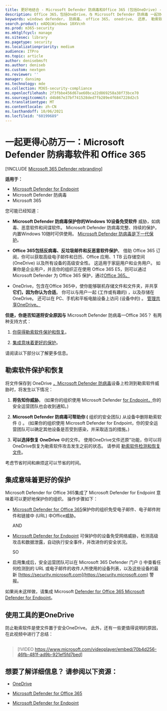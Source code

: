 ```yaml
---
title: 更好地结合 - Microsoft Defender 防病毒和Office 365 (包括OneDrive) - 更好地保护勒索软件和网络威胁
description: Office 365，包括OneDrive，与 Microsoft Defender 防病毒 一起协作。 阅读本文可了解更多信息。
keywords: windows defender， 防病毒， office 365， onedrive， 还原， 勒索软件
search.product: eADQiWindows 10XVcnh
ms.prod: m365-security
ms.mktglfcycl: manage
ms.sitesec: library
ms.pagetype: security
ms.localizationpriority: medium
audience: ITPro
ms.topic: article
author: denisebmsft
ms.author: deniseb
ms.custom: nextgen
ms.reviewer: ''
manager: dansimp
ms.technology: mde
ms.collection: M365-security-compliance
ms.openlocfilehash: 2f3fbbe456d67ae60bca22d869258a38f73bce70
ms.sourcegitcommit: d4b867e37bf741528ded7fb289e4f6847228d2c5
ms.translationtype: MT
ms.contentlocale: zh-CN
ms.lasthandoff: 10/06/2021
ms.locfileid: "60199689"
---
```

# <a name="better-together-microsoft-defender-antivirus-and-office-365"></a>一起更得心防万一：Microsoft Defender 防病毒软件和 Office 365

[!INCLUDE [Microsoft 365 Defender rebranding](../../includes/microsoft-defender.md)]


**适用于：**
- [Microsoft Defender for Endpoint](/microsoft-365/security/defender-endpoint/)
- Microsoft Defender 防病毒
- Microsoft 365

您可能已经知道：

- **Microsoft Defender 防病毒保护你的Windows 10设备免受软件** 威胁，如病毒、恶意软件和间谍软件。 Microsoft Defender 防病毒完整、持续的保护，内置Windows 10随时可供使用。 [Microsoft Defender 防病毒是下一代保护](./microsoft-defender-antivirus-in-windows-10.md)。 

- **Office 365包括反病毒、反垃圾邮件和反恶意软件保护**。 借助 Office 365 订阅，你可以获取高级电子邮件和日历、Office 应用、1 TB 云存储空间 (OneDrive) 以及所有设备的高级安全性。 这适用于家庭用户和业务用户。 如果你是企业用户，并且你的组织正在使用 Office 365 E5，则可以通过 Microsoft Defender 为 Office 365 保护，通过[Office 365。](/microsoft-365/security/office-365-security/protect-against-threats)

- OneDrive，包含在Office 365中，使你能够联机存储文件和文件夹，并共享 **它们，因为你认为合适**。 你可以与用户一起 (工作或有趣的) ，以及存储在OneDrive。 还可以在 PC、手机和平板电脑设备上访问 (设备中的) 。 [管理共享OneDrive。](/OneDrive/manage-sharing)

**但是，你是否知道将安全原因与** Microsoft Defender 防病毒一Office 365？ 有两种支持方式：

 1. [你获得勒索软件保护和恢复](#ransomware-protection-and-recovery)。

 2. [集成意味着更好的保护](#integration-means-better-protection)。

请阅读以下部分以了解更多信息。

## <a name="ransomware-protection-and-recovery"></a>勒索软件保护和恢复

将文件保存到 OneDrive [，Microsoft Defender 防病毒](/onedrive)设备上检测到勒索软件[](./microsoft-defender-antivirus-in-windows-10.md)威胁时，将发生以下情况：

1. **将告知你威胁**。  (如果你的组织使用 Microsoft Defender [for Endpoint，](microsoft-defender-endpoint.md)你的安全运营团队也会收到通知。) 

2. **Microsoft Defender 防病毒可帮助你 (** 组织的安全团队) 从设备中删除勒索软件 () 。  (如果你的组织使用 Microsoft Defender for Endpoint，你的安全运营团队可以确定其他设备是否受到感染，并采取适当的措施。) 

3. **可以选择恢复 OneDrive** 中的文件。 使用OneDrive文件还原"功能，你可以将OneDrive恢复为勒索软件攻击发生之前的状态。 请参阅 [勒索软件检测和恢复文件](https://support.office.com/article/0d90ec50-6bfd-40f4-acc7-b8c12c73637f)。

考虑节省时间和麻烦这可以节省的时间。 

## <a name="integration-means-better-protection"></a>集成意味着更好的保护

Microsoft Defender for Office 365集成了 Microsoft Defender for Endpoint 意味着可以更好地保护你的组织。 操作步骤如下：

- [Microsoft Defender for Office 365](/microsoft-365/security/office-365-security/office-365-atp)保护你的组织免受电子邮件、电子邮件附件和链接中 (URL) 中Office威胁。

    AND

- [Microsoft Defender for Endpoint](microsoft-defender-endpoint.md) 可保护你的设备免受网络威胁，检测高级攻击和数据泄露，自动执行安全事件，并改进你的安全状况。

    SO

- 启用集成后，安全运营团队可以在 Microsoft 365 Defender 门户 () 中查看任何检测到的 URL 或电子邮件的收件人所使用的设备列表，以及这些设备的最新 [https://security.microsoft.com](https://security.microsoft.com) 警报。

如果尚未这样做，请集成 Microsoft [Defender for Office 365 Microsoft Defender for Endpoint](/microsoft-365/security/office-365-security/integrate-office-365-ti-with-wdatp)。

## <a name="more-good-reasons-to-use-onedrive"></a>使用工具的更OneDrive

防止勒索软件是使文件置于安全OneDrive。 此外，还有一些更值得说明的原因，在此视频中进行了总结： <br/><br/>

> [!VIDEO https://www.microsoft.com/videoplayer/embed/70b4d256-46fb-481f-ad9b-921ef5fd7bed]

## <a name="want-to-learn-more-see-these-resources"></a>想要了解详细信息？ 请参阅以下资源：

- [OneDrive](/onedrive)

- [Microsoft Defender for Office 365](/microsoft-365/security/office-365-security/office-365-atp)

- [Microsoft Defender for Endpoint](microsoft-defender-endpoint.md)
